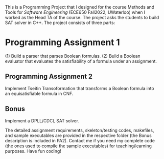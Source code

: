 This is a Programming Project that I designed for the course Methods and Tools for *Software Engineering* (ECE650 Fall2022, UWaterloo) when I worked as the Head TA of the course. The project asks the students to build SAT solver in C++. The project consists of three parts:

# Programming Assignment 1
(1) Build a parser that parses Boolean formulas.
(2) Build a Boolean evaluator that evaluates the satisfiability of a formula under an assignment.

## Programming Assignment 2
Implement Tseitin Transoformation that transforms a Boolean formula into an equisatisfiable formula in CNF.

## Bonus
Implement a DPLL/CDCL SAT solver.

The detailed assignment requirements, skeleton/testing codes, makefiles, and sample executables are provided in the respective folder (the Bonus description is included in PA2). Contact me if you need my complete code (the ones used to compile the sample executables) for teaching/learning purposes. Have fun coding!